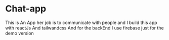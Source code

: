 # Chat-app
 This is An App her job is to communicate with people and I build this app with reactJs And tailwandcss And for the backEnd I use firebase just for the demo version
